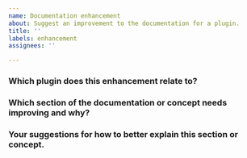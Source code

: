 ```yaml
---
name: Documentation enhancement
about: Suggest an improvement to the documentation for a plugin.
title: ''
labels: enhancement
assignees: ''

---
```


### Which plugin does this enhancement relate to?

### Which section of the documentation or concept needs improving and why?

### Your suggestions for how to better explain this section or concept.
